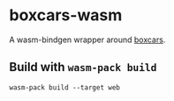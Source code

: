# boxcars-wasm

A wasm-bindgen wrapper around [boxcars](https://github.com/nickbabcock/boxcars).

## Build with `wasm-pack build`

```
wasm-pack build --target web
```
